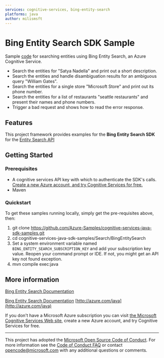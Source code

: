 ```yaml
---
services: cognitive-services, bing-entity-search
platforms: java
author: milismsft
---
```


# Bing Entity Search SDK Sample ##

Sample [code](https://github.com/Azure-Samples/cognitive-services-java-sdk-samples/tree/master/Search/BingEntitySearch) for searching entities using Bing Entity Search, an Azure Cognitive Service.
- Search the entities for "Satya Nadella" and print out a short description.
- Search the entities and handle disambiguation results for an ambiguous query "William Gates".
- Search the entities for a single store "Microsoft Store" and print out its phone number.
- Search the entities for a list of restaurants "seattle restaurants" and present their names and phone numbers.
- Trigger a bad request and shows how to read the error response.


## Features

This project framework provides examples for the **Bing Entity Search SDK** for the [Entity Search API](https://azure.microsoft.com/en-us/services/cognitive-services/)

## Getting Started

### Prerequisites

- A cognitive services API key with which to authenticate the SDK's calls. [Create a new Azure account, and try Cognitive Services for free.](https://azure.microsoft.com/free/cognitive-services/)
- Maven

### Quickstart

To get these samples running locally, simply get the pre-requisites above, then:

1. git clone https://github.com/Azure-Samples/cognitive-services-java-sdk-samples.git
2. cd cognitive-services-java-sdk-samples/Search/BingEntitySearch
3. Set a system environment variable named `BING_ENTITY_SEARCH_SUBSCRIPTION_KEY` and add your subscription key value. Reopen your command prompt or IDE. If not, you might get an API key not found exception.
4. mvn compile exec:java

## More information ##
[Bing Entity Search Documentation](https://docs.microsoft.com/en-us/azure/cognitive-services/bing-entities-search/)

[Bing Entity Search Documentation](https://docs.microsoft.com/en-us/azure/cognitive-services/bing-entities-search/)
[http://azure.com/java](http://azure.com/java)

If you don't have a Microsoft Azure subscription you can visit [the Microsoft Cognitive Services Web site](https://azure.microsoft.com/free/cognitive-services/), create a new Azure account, and try Cognitive Services for free.

---

This project has adopted the [Microsoft Open Source Code of Conduct](https://opensource.microsoft.com/codeofconduct/). For more information see the [Code of Conduct FAQ](https://opensource.microsoft.com/codeofconduct/faq/) or contact [opencode@microsoft.com](mailto:opencode@microsoft.com) with any additional questions or comments.
